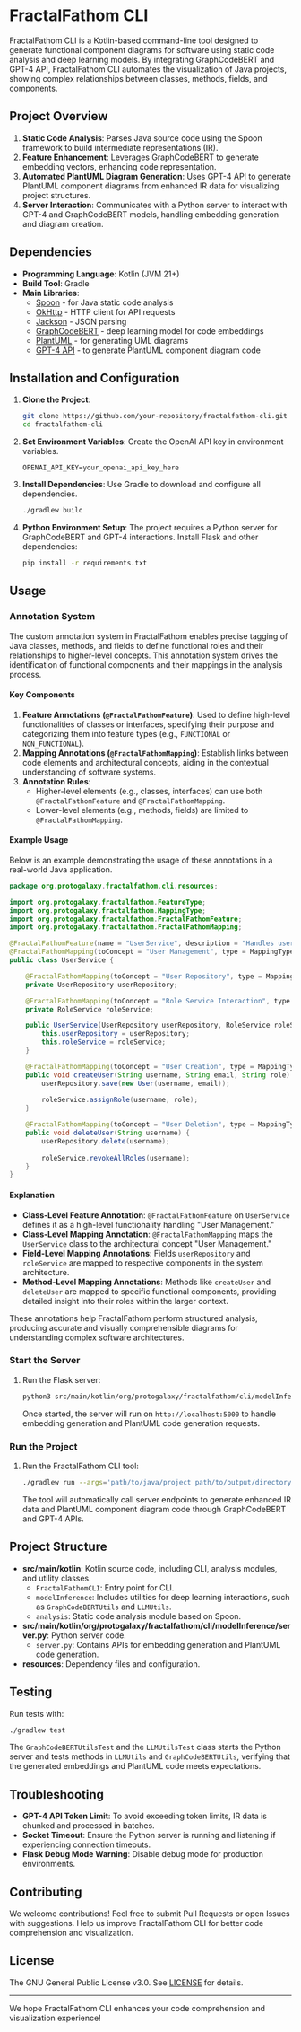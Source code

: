# FractalFathom CLI

FractalFathom CLI is a Kotlin-based command-line tool designed to generate functional component diagrams for software using static code analysis and deep learning models. By integrating GraphCodeBERT and GPT-4 API, FractalFathom CLI automates the visualization of Java projects, showing complex relationships between classes, methods, fields, and components.

## Project Overview

1. **Static Code Analysis**: Parses Java source code using the Spoon framework to build intermediate representations (IR).
2. **Feature Enhancement**: Leverages GraphCodeBERT to generate embedding vectors, enhancing code representation.
3. **Automated PlantUML Diagram Generation**: Uses GPT-4 API to generate PlantUML component diagrams from enhanced IR data for visualizing project structures.
4. **Server Interaction**: Communicates with a Python server to interact with GPT-4 and GraphCodeBERT models, handling embedding generation and diagram creation.

## Dependencies

- **Programming Language**: Kotlin (JVM 21+)
- **Build Tool**: Gradle
- **Main Libraries**:
  - [Spoon](https://spoon.gforge.inria.fr/) - for Java static code analysis
  - [OkHttp](https://square.github.io/okhttp/) - HTTP client for API requests
  - [Jackson](https://github.com/FasterXML/jackson) - JSON parsing
  - [GraphCodeBERT](https://huggingface.co/microsoft/graphcodebert-base) - deep learning model for code embeddings
  - [PlantUML](https://plantuml.com/) - for generating UML diagrams
  - [GPT-4 API](https://openai.com/) - to generate PlantUML component diagram code

## Installation and Configuration

1. **Clone the Project**:
   ```bash
   git clone https://github.com/your-repository/fractalfathom-cli.git
   cd fractalfathom-cli
   ```

2. **Set Environment Variables**:
   Create the OpenAI API key in environment variables.
   ```plaintext
   OPENAI_API_KEY=your_openai_api_key_here
   ```

3. **Install Dependencies**:
   Use Gradle to download and configure all dependencies.
   ```bash
   ./gradlew build
   ```

4. **Python Environment Setup**:
   The project requires a Python server for GraphCodeBERT and GPT-4 interactions. Install Flask and other dependencies:
   ```bash
   pip install -r requirements.txt
   ```

## Usage

### Annotation System

The custom annotation system in FractalFathom enables precise tagging of Java classes, methods, and fields to define functional roles and their relationships to higher-level concepts. This annotation system drives the identification of functional components and their mappings in the analysis process.

#### Key Components

1. **Feature Annotations (`@FractalFathomFeature`)**: Used to define high-level functionalities of classes or interfaces, specifying their purpose and categorizing them into feature types (e.g., `FUNCTIONAL` or `NON_FUNCTIONAL`).
2. **Mapping Annotations (`@FractalFathomMapping`)**: Establish links between code elements and architectural concepts, aiding in the contextual understanding of software systems.
3. **Annotation Rules**:
    - Higher-level elements (e.g., classes, interfaces) can use both `@FractalFathomFeature` and `@FractalFathomMapping`.
    - Lower-level elements (e.g., methods, fields) are limited to `@FractalFathomMapping`.

#### Example Usage

Below is an example demonstrating the usage of these annotations in a real-world Java application.

```java
package org.protogalaxy.fractalfathom.cli.resources;

import org.protogalaxy.fractalfathom.FeatureType;
import org.protogalaxy.fractalfathom.MappingType;
import org.protogalaxy.fractalfathom.FractalFathomFeature;
import org.protogalaxy.fractalfathom.FractalFathomMapping;

@FractalFathomFeature(name = "UserService", description = "Handles user-related operations", type = FeatureType.FUNCTIONAL)
@FractalFathomMapping(toConcept = "User Management", type = MappingType.MODULE)
public class UserService {

    @FractalFathomMapping(toConcept = "User Repository", type = MappingType.COMPONENT)
    private UserRepository userRepository;

    @FractalFathomMapping(toConcept = "Role Service Interaction", type = MappingType.COMPONENT)
    private RoleService roleService;

    public UserService(UserRepository userRepository, RoleService roleService) {
        this.userRepository = userRepository;
        this.roleService = roleService;
    }

    @FractalFathomMapping(toConcept = "User Creation", type = MappingType.COMPONENT)
    public void createUser(String username, String email, String role) {
        userRepository.save(new User(username, email));
        
        roleService.assignRole(username, role);
    }

    @FractalFathomMapping(toConcept = "User Deletion", type = MappingType.COMPONENT)
    public void deleteUser(String username) {
        userRepository.delete(username);
        
        roleService.revokeAllRoles(username);
    }
}
```

#### Explanation

- **Class-Level Feature Annotation**: `@FractalFathomFeature` on `UserService` defines it as a high-level functionality handling "User Management."
- **Class-Level Mapping Annotation**: `@FractalFathomMapping` maps the `UserService` class to the architectural concept "User Management."
- **Field-Level Mapping Annotations**: Fields `userRepository` and `roleService` are mapped to respective components in the system architecture.
- **Method-Level Mapping Annotations**: Methods like `createUser` and `deleteUser` are mapped to specific functional components, providing detailed insight into their roles within the larger context.

These annotations help FractalFathom perform structured analysis, producing accurate and visually comprehensible diagrams for understanding complex software architectures.

### Start the Server

1. Run the Flask server:
   ```bash
   python3 src/main/kotlin/org/protogalaxy/fractalfathom/cli/modelInference/server.py
   ```

   Once started, the server will run on `http://localhost:5000` to handle embedding generation and PlantUML code generation requests.

### Run the Project

1. Run the FractalFathom CLI tool:
   ```bash
   ./gradlew run --args='path/to/java/project path/to/output/directory'
   ```

   The tool will automatically call server endpoints to generate enhanced IR data and PlantUML component diagram code through GraphCodeBERT and GPT-4 APIs.

## Project Structure

- **src/main/kotlin**: Kotlin source code, including CLI, analysis modules, and utility classes.
    - `FractalFathomCLI`: Entry point for CLI.
    - `modelInference`: Includes utilities for deep learning interactions, such as `GraphCodeBERTUtils` and `LLMUtils`.
    - `analysis`: Static code analysis module based on Spoon.
- **src/main/kotlin/org/protogalaxy/fractalfathom/cli/modelInference/server.py**: Python server code.
    - `server.py`: Contains APIs for embedding generation and PlantUML code generation.
- **resources**: Dependency files and configuration.

## Testing

Run tests with:
```bash
./gradlew test
```

The `GraphCodeBERTUtilsTest` and the `LLMUtilsTest` class starts the Python server and tests methods in `LLMUtils` and `GraphCodeBERTUtils`, verifying that the generated embeddings and PlantUML code meets expectations.

## Troubleshooting

- **GPT-4 API Token Limit**: To avoid exceeding token limits, IR data is chunked and processed in batches.
- **Socket Timeout**: Ensure the Python server is running and listening if experiencing connection timeouts.
- **Flask Debug Mode Warning**: Disable debug mode for production environments.

## Contributing

We welcome contributions! Feel free to submit Pull Requests or open Issues with suggestions. Help us improve FractalFathom CLI for better code comprehension and visualization.

## License

The GNU General Public License v3.0. See [LICENSE](LICENSE) for details.

---

We hope FractalFathom CLI enhances your code comprehension and visualization experience!